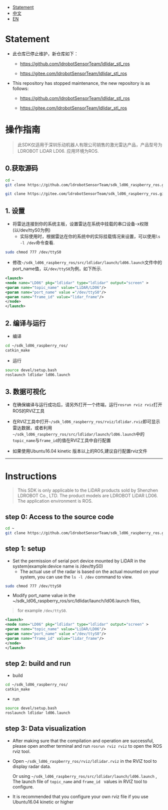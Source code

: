 - [Statement](#Statement)
- [中文](#操作指南)
- [EN](#Instructions)
# Statement
- 此仓库已停止维护，新仓库如下：

  - https://github.com/ldrobotSensorTeam/ldlidar_stl_ros

  - https://gitee.com/ldrobotSensorTeam/ldlidar_stl_ros

- This repository has stopped maintenance, the new repository is as follows:

  - https://github.com/ldrobotSensorTeam/ldlidar_stl_ros

  - https://gitee.com/ldrobotSensorTeam/ldlidar_stl_ros

# 操作指南

> 此SDK仅适用于深圳乐动机器人有限公司销售的激光雷达产品，产品型号为LDROBOT LiDAR LD06. 应用环境为ROS.

## 0.获取源码

```bash
cd ~
git clone https://github.com/ldrobotSensorTeam/sdk_ld06_raspberry_ros.git

git clone https://gitee.com/ldrobotSensorTeam/sdk_ld06_raspberry_ros.git
```

## 1. 设置

  - 将雷达连接到你的系统主板，设置雷达在系统中挂载的串口设备-x权限(以/dev/ttyS0为例)
	- 实际使用时，根据雷达在你的系统中的实际挂载情况来设置，可以使用`ls -l /dev`命令查看.

``` bash
sudo chmod 777 /dev/ttyS0
```

  - 修改`~/sdk_ld06_raspberry_ros/src/ldlidar/launch/ld06.launch`文件中的port_name值，以`/dev/ttyS0`为例，如下所示.

```xml
<launch>
<node name="LD06" pkg="ldlidar" type="ldlidar" output="screen" >
<param name="topic_name" value="LiDAR/LD06"/>
<param name="port_name" value ="/dev/ttyS0"/>
<param name="frame_id" value="lidar_frame"/>
</node>
</launch>
```

## 2. 编译与运行

- 编译

``` bash
cd ~/sdk_ld06_raspberry_ros/
catkin_make
```

- 运行

```bash
source devel/setup.bash
roslaunch ldlidar ld06.launch
```

## 3. 数据可视化

- 在确保编译与运行成功后，请另外打开一个终端，运行`rosrun rviz rviz`打开ROS的RVIZ工具

- 在RVIZ工具中打开`~/sdk_ld06_raspberry_ros/rviz/ldlidar.rviz`即可显示雷达数据，或者利用`~/sdk_ld06_raspberry_ros/src/ldlidar/launch/ld06.launch`中的`topic_name`与`frame_id`的值在RVIZ工具中自行配置

- 如果使用Ubuntu16.04 kinetic 版本以上的ROS,建议自行配置rviz文件  

---

# Instructions

> This SDK is only applicable to the LiDAR products sold by Shenzhen LDROBOT Co., LTD. The product models are  LDROBOT LiDAR LD06. The application environment is ROS.

## step 0: Access to the source code

```bash
cd ~
git clone https://github.com/ldrobotSensorTeam/sdk_ld06_raspberry_ros.git
```

## step 1: setup

  - Set the permission of serial port device mounted by LiDAR in the system(example:device name is /dev/ttyS0)
    - The actual use of the radar is based on the actual mounted on your system, you can use the `ls -l /dev` command to view. 

``` bash
sudo chmod 777 /dev/ttyS0
```
  -  Modify port_name value in the ~/sdk_ld06_raspberry_ros/src/ldlidar/launch/ld06.launch  files,

   > for example `/dev/ttyS0`.

``` xml
<launch>
<node name="LD06" pkg="ldlidar" type="ldlidar" output="screen" >
<param name="topic_name" value="LiDAR/LD06"/>
<param name="port_name" value ="/dev/ttyS0"/>
<param name="frame_id" value="lidar_frame"/>
</node>
</launch>
```

## step 2: build and run
-  build

``` bash
cd ~/sdk_ld06_raspberry_ros/
catkin_make
```

- run

```bash
source devel/setup.bash
roslaunch ldlidar ld06.launch
```

## step 3: Data visualization

-  After making sure that the compilation and operation are successful, please open another terminal and run `rosrun rviz rviz` to open the ROS rviz tool.

-  Open `~/sdk_ld06_raspberry_ros/rviz/ldlidar.rviz` in the RVIZ tool to display radar data. 

   Or using `~/sdk_ld06_raspberry_ros/src/ldlidar/launch/ld06.launch` , The launch file of `topic_name` and `frame_id ` values in RVIZ tool to configure. 

-  It is recommended that you configure your own rviz file if you use Ubuntu16.04 kinetic or higher 

  

